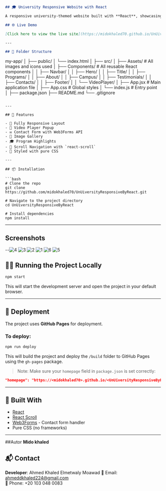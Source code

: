 
```markdown
## 🎓 University Responsive Website with React

A responsive university-themed website built with **React**, showcasing various sections such as Programs, About, Campus Gallery, Testimonials, and Contact Form. This project is fully styled and responsive for desktop and mobile screens.

## 🌐 Live Demo

[Click here to view the live site](https://midokhaled70.github.io/UnUiversityResponsiveByReact)

---

## 📁 Folder Structure

```
my-app/
│
├── public/
│   └── index.html
│
├── src/
│   ├── Assets/              # All images and icons used
│   ├── Components/          # All reusable React components
│   │   ├── Navbar/
│   │   ├── Hero/
│   │   ├── Title/
│   │   ├── Programs/
│   │   ├── About/
│   │   ├── Campus/
│   │   ├── Testimonials/
│   │   ├── Contacts/
│   │   ├── Footer/
│   │   └── VideoPlayer/
│   ├── App.jsx              # Main application file
│   ├── App.css              # Global styles
│   └── index.js             # Entry point
│
├── package.json
├── README.md
└── .gitignore
```

---

## 🚀 Features

- 📱 Fully Responsive Layout
- 🎥 Video Player Popup
- ✉️ Contact Form with Web3Forms API
- 📸 Image Gallery
- 🎓 Program Highlights
- 📌 Scroll Navigation with `react-scroll`
- 📄 Styled with pure CSS

---

## 📦 Installation

```bash
# Clone the repo
git clone https://github.com/midokhaled70/UnUiversityResponsiveByReact.git

# Navigate to the project directory
cd UnUiversityResponsiveByReact

# Install dependencies
npm install
```

---
## Screenshots
--![4](https://github.com/user-attachments/assets/e184102b-eded-4d07-91f9-0c582951f174)
![3](https://github.com/user-attachments/assets/98fc8200-d89e-4fbb-b3f1-fb0090a5e349)
![2](https://github.com/user-attachments/assets/8420e8c8-d11a-48c4-b247-a316f4361447)
![1](https://github.com/user-attachments/assets/f73c4fcc-8aa9-4c55-8e8f-135f9ef40a67)
![6](https://github.com/user-attachments/assets/ee25ad5e-c897-46ad-9daa-097d0e0583c3)
![5](https://github.com/user-attachments/assets/7e945cbe-2065-4d36-8a87-1181c864099e)

## 🧑‍💻 Running the Project Locally

```bash
npm start
```

This will start the development server and open the project in your default browser.

---

## 🔄 Deployment

The project uses **GitHub Pages** for deployment.

### To deploy:

```bash
npm run deploy
```

This will build the project and deploy the `/build` folder to GitHub Pages using the `gh-pages` package.

> Note: Make sure your `homepage` field in `package.json` is set correctly:
```json
"homepage": "https://<midokhaled70>.github.io/<UnUiversityResponsiveByReact>"
```

---

## 🔧 Built With

- [React](https://reactjs.org/)
- [React Scroll](https://www.npmjs.com/package/react-scroll)
- [Web3Forms](https://web3forms.com/) - Contact form handler
- Pure CSS (no frameworks)

---
##Autor
**Mido khaled**
## 📬 Contact

**Developer**: Ahmed Khaled Elmetwaly Moawad
📧 Email: ahmeddkhaled224@gmail.com  
📱 Phone: +20 103 048 0083

